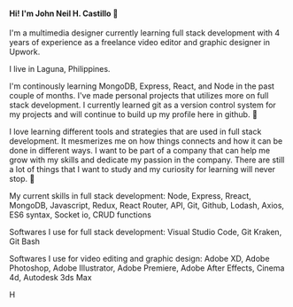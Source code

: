 #### Hi! I'm John Neil H. Castillo 👋

I'm a multimedia designer currently learning full stack development with 4 years of experience as a freelance video editor and graphic designer in Upwork.

I live in Laguna, Philippines.

I'm continously learning MongoDB, Express, React, and Node in the past couple of months. I've made personal projects that utilizes more on full stack development. I currently learned git as a version control system for my projects and will continue to build up my profile here in github. 🌱

I love learning different tools and strategies that are used in full stack development. It mesmerizes me on how things connects and how it can be done in different ways. I want to be part of a company that can help me grow with my skills and dedicate my passion in the company. There are still a lot of things that I want to study and my curiosity for learning will never stop. 👀

My current skills in full stack development:
Node, Express, Rreact, MongoDB, Javascript, Redux, React Router, API, Git, Github, Lodash, Axios, ES6 syntax, Socket io, CRUD functions

Softwares I use for full stack development:
Visual Studio Code, Git Kraken, Git Bash

Softwares I use for video editing and graphic design:
Adobe XD, Adobe Photoshop, Adobe Illustrator, Adobe Premiere, Adobe After Effects, Cinema 4d, Autodesk 3ds Max

H
